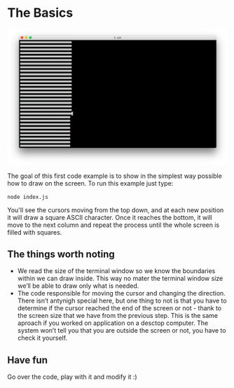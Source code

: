 # The Basics

![wall](https://raw.githubusercontent.com/davidgatti/How-to-use-Readline-in-NodeJS/master/assets/wall.png)

The goal of this first code example is to show in the simplest way possible how to draw on the screen. To run this example just type: 

```
node index.js
```

You'll see the cursors moving from the top down, and at each new position it will draw a square ASCII character. Once it reaches the bottom, it will move to the next column and repeat the process until the whole screen is filled with squares.

## The things worth noting

- We read the size of the terminal window so we know the boundaries within we can draw inside. This way no mater the terminal window size we’ll be able to draw only what is needed.
- The code responsible for moving the cursor and changing the direction. There isn’t antynigh special here, but one thing to not is that you have to determine if the cursor reached the end of the screen or not - thank to the screen size that we have from the previous step. This is the same aproach if you worked on application on a desctop computer. The system won’t tell you that you are outside the screen or not, you have to check it yourself.

## Have fun

Go over the code, play with it and modify it :)
